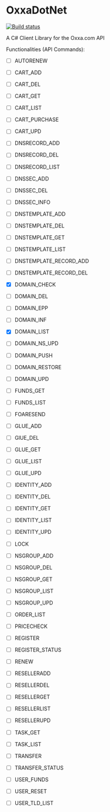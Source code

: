 OxxaDotNet
==========

[![Build status](https://ci.appveyor.com/api/projects/status/qqfbueid5o62fa53?svg=true)](https://ci.appveyor.com/project/StephanHoogland/oxxadotnet)

A C# Client Library for the Oxxa.com API

Functionalities (API Commands):

- [ ] AUTORENEW
- [ ] CART_ADD
- [ ] CART_DEL
- [ ] CART_GET
- [ ] CART_LIST
- [ ] CART_PURCHASE
- [ ] CART_UPD
- [ ] DNSRECORD_ADD
- [ ] DNSRECORD_DEL
- [ ] DNSRECORD_LIST
- [ ] DNSSEC_ADD
- [ ] DNSSEC_DEL
- [ ] DNSSEC_INFO
- [ ] DNSTEMPLATE_ADD
- [ ] DNSTEMPLATE_DEL
- [ ] DNSTEMPLATE_GET
- [ ] DNSTEMPLATE_LIST
- [ ] DNSTEMPLATE_RECORD_ADD
- [ ] DNSTEMPLATE_RECORD_DEL
- [x] DOMAIN_CHECK
- [ ] DOMAIN_DEL
- [ ] DOMAIN_EPP
- [ ] DOMAIN_INF
- [x] DOMAIN_LIST
- [ ] DOMAIN_NS_UPD
- [ ] DOMAIN_PUSH
- [ ] DOMAIN_RESTORE
- [ ] DOMAIN_UPD
- [ ] FUNDS_GET
- [ ] FUNDS_LIST
- [ ] FOARESEND
- [ ] GLUE_ADD
- [ ] GlUE_DEL
- [ ] GLUE_GET
- [ ] GLUE_LIST
- [ ] GLUE_UPD
- [ ] IDENTITY_ADD
- [ ] IDENTITY_DEL
- [ ] IDENTITY_GET
- [ ] IDENTITY_LIST
- [ ] IDENTITY_UPD
- [ ] LOCK
- [ ] NSGROUP_ADD
- [ ] NSGROUP_DEL
- [ ] NSGROUP_GET
- [ ] NSGROUP_LIST
- [ ] NSGROUP_UPD
- [ ] ORDER_LIST
- [ ] PRICECHECK
- [ ] REGISTER
- [ ] REGISTER_STATUS
- [ ] RENEW
- [ ] RESELLERADD
- [ ] RESELLERDEL
- [ ] RESELLERGET
- [ ] RESELLERLIST
- [ ] RESELLERUPD
- [ ] TASK_GET
- [ ] TASK_LIST
- [ ] TRANSFER
- [ ] TRANSFER_STATUS
- [ ] USER_FUNDS
- [ ] USER_RESET
- [ ] USER_TLD_LIST

